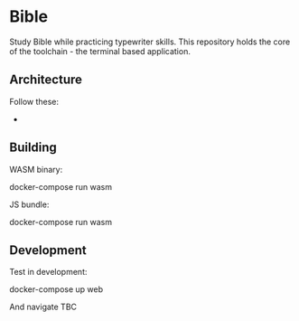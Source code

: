 # Bible

Study Bible while practicing typewriter skills. This repository holds the core
of the toolchain - the terminal based application.

## Architecture

Follow these:

- 
## Building

WASM binary:

  docker-compose run wasm

JS bundle:

  docker-compose run wasm


## Development

Test in development:

  docker-compose up web

And navigate TBC 

